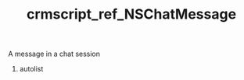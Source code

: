 ﻿---
title: crmscript_ref_NSChatMessage
description: NSChatMessage
intellisense: Void.NSChatMessage
keywords: NSChatMessage
so.topic: reference
---

A message in a chat session

1. autolist 

